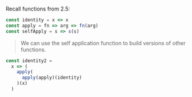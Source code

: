 Recall functions from 2.5:

```js
const identity = x => x
const apply = fn => arg => fn(arg)
const selfApply = s => s(s)
```

> We can use the self application function to build versions of other functions.

```js
const identity2 =
  x => (
    apply(
      apply(apply)(identity)
    )(x)
  )
```